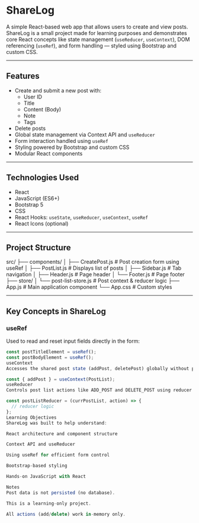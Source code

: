 # ShareLog

A simple React-based web app that allows users to create and view posts. ShareLog is a small project made for learning purposes and demonstrates core React concepts like state management (`useReducer`, `useContext`), DOM referencing (`useRef`), and form handling — styled using Bootstrap and custom CSS.

---

## Features

- Create and submit a new post with:
  - User ID
  - Title
  - Content (Body)
  - Note
  - Tags
- Delete posts
- Global state management via Context API and `useReducer`
- Form interaction handled using `useRef`
- Styling powered by Bootstrap and custom CSS
- Modular React components

---

## Technologies Used

- React
- JavaScript (ES6+)
- Bootstrap 5
- CSS
- React Hooks: `useState`, `useReducer`, `useContext`, `useRef`
- React Icons (optional)

---

## Project Structure

src/
├── components/
│ ├── CreatePost.js # Post creation form using useRef
│ ├── PostList.js # Displays list of posts
│ ├── Sidebar.js # Tab navigation
│ ├── Header.js # Page header
│ └── Footer.js # Page footer
├── store/
│ └── post-list-store.js # Post context & reducer logic
├── App.js # Main application component
└── App.css # Custom styles

---

## Key Concepts in ShareLog

### useRef

Used to read and reset input fields directly in the form:

```js
const postTitleElement = useRef();
const postBodyElement = useRef();
useContext
Accesses the shared post state (addPost, deletePost) globally without prop drilling.

const { addPost } = useContext(PostList);
useReducer
Controls post list actions like ADD_POST and DELETE_POST using reducer logic.

const postListReducer = (currPostList, action) => {
  // reducer logic
};
Learning Objectives
ShareLog was built to help understand:

React architecture and component structure

Context API and useReducer

Using useRef for efficient form control

Bootstrap-based styling

Hands-on JavaScript with React

Notes
Post data is not persisted (no database).

This is a learning-only project.

All actions (add/delete) work in-memory only.